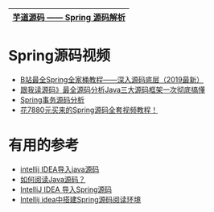 




[芋道源码 —— Spring 源码解析](http://svip.iocoder.cn/categories/Spring/)|
---|



# Spring源码视频

* [B站最全Spring全家桶教程——深入源码底层（2019最新）](https://www.bilibili.com/video/av64330731/?spm_id_from=333.788.videocard.0)
* [跟我读源码》最全源码分析Java三大源码框架一次彻底搞懂](https://www.bilibili.com/video/av67093775/?spm_id_from=333.788.videocard.17)
* [Spring事务源码分析](https://www.bilibili.com/video/av63568054/?p=10)
* [花7880元买来的Spring源码全套视频教程！](https://www.bilibili.com/video/BV1oE411N7ZU/?spm_id_from=333.788.videocard.9)
# 有用的参考

* [intellij IDEA导入java源码](https://www.cnblogs.com/gczmn/p/8795930.html)
* [如何阅读Java源码？](https://blog.csdn.net/fygu18/article/details/81295187)
* [IntelliJ IDEA 导入Spring源码](https://www.cnblogs.com/gczmn/archive/2018/01/30/8386250.html)
* [Intellij idea中搭建Spring源码阅读环境](https://blog.csdn.net/makeliwei1/article/details/80864551)
